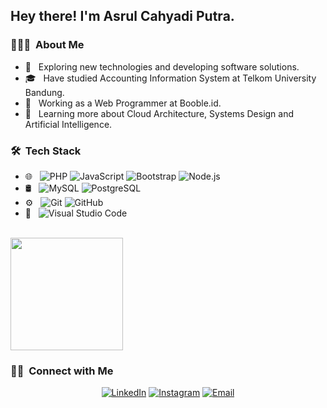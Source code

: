 <h2> Hey there! I'm Asrul Cahyadi Putra.</h2>

<h3> 👨🏻‍💻 &nbsp;About Me </h3>

- 🤔 &nbsp; Exploring new technologies and developing software solutions.
- 🎓 &nbsp; Have studied Accounting Information System at Telkom University Bandung.
- 💼 &nbsp; Working as a Web Programmer at Booble.id.
- 🌱 &nbsp; Learning more about Cloud Architecture, Systems Design and Artificial Intelligence.

<h3> 🛠 &nbsp;Tech Stack</h3>

- 🌐 &nbsp;
  ![PHP](https://img.shields.io/badge/-PHP-333333?style=flat&logo=php)
  ![JavaScript](https://img.shields.io/badge/-JavaScript-333333?style=flat&logo=javascript)
  ![Bootstrap](https://img.shields.io/badge/-Bootstrap-333333?style=flat&logo=bootstrap&logoColor=563D7C)
  ![Node.js](https://img.shields.io/badge/-Node.js-333333?style=flat&logo=node.js)
- 🛢 &nbsp;
  ![MySQL](https://img.shields.io/badge/-MySQL-333333?style=flat&logo=mysql)
  ![PostgreSQL](https://img.shields.io/badge/-PostgreSQL-333333?style=flat&logo=postgresql)
- ⚙️ &nbsp;
  ![Git](https://img.shields.io/badge/-Git-333333?style=flat&logo=git)
  ![GitHub](https://img.shields.io/badge/-GitHub-333333?style=flat&logo=github)
- 🔧 &nbsp;
  ![Visual Studio Code](https://img.shields.io/badge/-Visual%20Studio%20Code-333333?style=flat&logo=visual-studio-code&logoColor=007ACC)
 

<br/>

<a href="https://github.com/asrulcahyadiputra">
  <img height="180em" src="https://github-readme-stats.vercel.app/api/top-langs/?username=asrulcahyadiputra&theme=buefy&layout=compact" />
</a>

<br/>

<h3> 🤝🏻 &nbsp;Connect with Me </h3>

<p align="center">
<a href="https://www.linkedin.com/in/asrul-cahyadi-putra/"><img alt="LinkedIn" src="https://img.shields.io/badge/LinkedIn-Asrul Cahyadi Putra-blue?style=flat-square&logo=linkedin"></a>
<a href="https://www.instagram.com/asrulcahyadi99/"><img alt="Instagram" src="https://img.shields.io/badge/Instagram-Asrul Cahyadi Putra-blue?style=flat-square&logo=instagram"></a>
<a href="mailto:asrulcahyadiputra99@gmail.com"><img alt="Email" src="https://img.shields.io/badge/Email-asrulcahyadiputra99@gmail.com-blue?style=flat-square&logo=gmail"></a>
</p>
